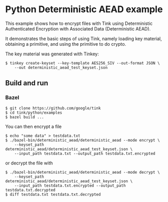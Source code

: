 # Python Deterministic AEAD example

This example shows how to encrypt files with Tink using Deterministic
Authenticated Encryption with Associated Data (Deterministic AEAD).

It demonstrates the basic steps of using Tink, namely loading key material,
obtaining a primitive, and using the primitive to do crypto.

The key material was generated with Tinkey:

```shell
$ tinkey create-keyset --key-template AES256_SIV --out-format JSON \
    --out deterministic_aead_test_keyset.json
```

## Build and run

### Bazel

```shell
$ git clone https://github.com/google/tink
$ cd tink/python/examples
$ bazel build ...
```

You can then encrypt a file

```shell
$ echo "some data" > testdata.txt
$ ./bazel-bin/deterministic_aead/deterministic_aead --mode encrypt \
    --keyset_path deterministic_aead/deterministic_aead_test_keyset.json \
    --input_path testdata.txt --output_path testdata.txt.encrypted
```

or decrypt the file with

```shell
$ ./bazel-bin/deterministic_aead/deterministic_aead --mode decrypt \
    --keyset_path deterministic_aead/deterministic_aead_test_keyset.json \
    --input_path testdata.txt.encrypted --output_path testdata.txt.decrypted
$ diff testdata.txt testdata.txt.decrypted
```
